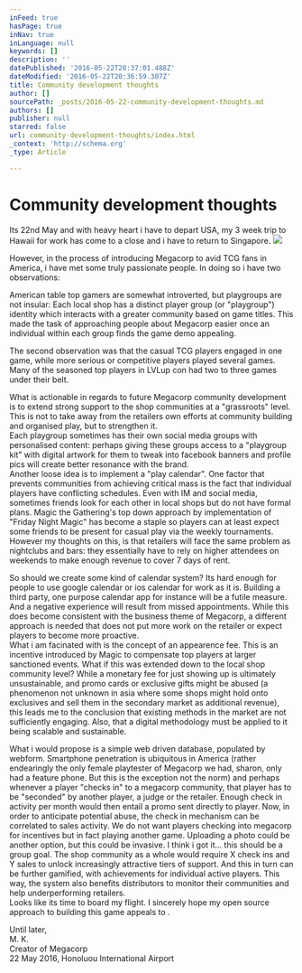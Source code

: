 ```yaml
---
inFeed: true
hasPage: true
inNav: true
inLanguage: null
keywords: []
description: ''
datePublished: '2016-05-22T20:37:01.488Z'
dateModified: '2016-05-22T20:36:59.307Z'
title: Community development thoughts
author: []
sourcePath: _posts/2016-05-22-community-development-thoughts.md
authors: []
publisher: null
starred: false
url: community-development-thoughts/index.html
_context: 'http://schema.org'
_type: Article

---
```

# Community development thoughts

Its 22nd May and with heavy heart i have to depart USA, my 3 week trip to Hawaii for work has come to a close and i have to return to Singapore.
![](https://s3-us-west-2.amazonaws.com/the-grid-img/p/55d59588a5027d932c7b6fb2e70e0a3657d0d235.jpg)

However, in the process of introducing Megacorp to avid TCG fans in America, i have met some truly passionate people. In doing so i have two observations:

American table top gamers are somewhat introverted, but playgroups are not insular: Each local shop has a distinct player group (or "playgroup") identity which interacts with a greater community based on game titles. This made the task of approaching people about Megacorp easier once an individual within each group finds the game demo appealing.

The second observation was that the casual TCG players engaged in one game, while more serious or competitive players played several games. Many of the seasoned top players in LVLup con had two to three games under their belt. 

What is actionable in regards to future Megacorp community development is to extend strong support to the shop communities at a "grassroots" level. This is not to take away from the retailers own efforts at community building and organised play, but to strengthen it.   
Each playgroup sometimes has their own social media groups with personalised content: perhaps giving these groups access to a "playgroup kit" with digital artwork for them to tweak into facebook banners and profile pics will create better resonance with the brand.   
Another loose idea is to implement a "play calendar". One factor that prevents communities from achieving critical mass is the fact that individual players have conflicting schedules. Even with IM and social media, sometimes friends look for each other in local shops but do not have formal plans. Magic the Gathering's top down approach by implementation of "Friday Night Magic" has become a staple so players can at least expect some friends to be present for casual play via the weekly tournaments. However my thoughts on this, is that retailers will face the same problem as nightclubs and bars: they essentially have to rely on higher attendees on weekends to make enough revenue to cover 7 days of rent. 

So should we create some kind of calendar system? Its hard enough for people to use google calendar or ios calendar for work as it is. Building a third party, one purpose calendar app for instance will be a futile measure. And a negative experience will result from missed appointments. While this does become consistent with the business theme of Megacorp, a different approach is needed that does not put more work on the retailer or expect players to become more proactive.   
What i am facinated with is the concept of an appearence fee. This is an incentive introduced by Magic to compensate top players at larger sanctioned events. What if this was extended down to the local shop community level? While a monetary fee for just showing up is ultimately unsustainable, and promo cards or exclusive gifts might be abused (a phenomenon not unknown in asia where some shops might hold onto exclusives and sell them in the secondary market as additional revenue), this leads me to the conclusion that existing methods in the market are not sufficiently engaging. Also, that a digital methodology must be applied to it being scalable and sustainable. 

What i would propose is a simple web driven database, populated by webform. Smartphone penetration is ubiquitous in America (rather endearingly the only female playtester of Megacorp we had, sharon, only had a feature phone. But this is the exception not the norm) and perhaps whenever a player "checks in" to a megacorp community, that player has to be "seconded" by another player, a judge or the retailer. Enough check in activity per month would then entail a promo sent directly to player. Now, in order to anticipate potential abuse, the check in mechanism can be correlated to sales activity. We do not want players checking into megacorp for incentives but in fact playing another game. Uploading a photo could be another option, but this could be invasive. I think i got it... this should be a group goal. The shop community as a whole would require X check ins and Y sales to unlock increasingly attractive tiers of support. And this in turn can be further gamified, with achievements for individual active players. This way, the system also benefits distributors to monitor their communities and help underperforming retailers.   
Looks like its time to board my flight. I sincerely hope my open source approach to building this game appeals to . 

Until later,   
M. K.   
Creator of Megacorp   
22 May 2016, Honoluou International Airport